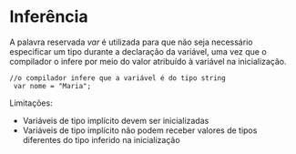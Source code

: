 # Inferência #

A palavra reservada *var* é utilizada para que não seja necessário especificar um tipo durante a declaração da variável, 
uma vez que o compilador o infere por meio do valor atribuído à variável na inicialização.

```
//o compilador infere que a variável é do tipo string
 var nome = "Maria";
```

Limitações:

* Variáveis de tipo implícito devem ser inicializadas
* Variáveis de tipo implícito não podem receber valores de tipos diferentes do tipo inferido na inicialização

